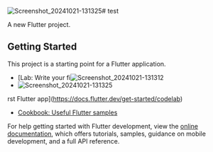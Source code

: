 ![Screenshot_20241021-131325](https://github.com/user-attachments/assets/4c777306-3219-45b3-9948-890b99f3eeeb)# test

A new Flutter project.

## Getting Started

This project is a starting point for a Flutter application.


- [Lab: Write your fi![Screenshot_20241021-131312](https://github.com/user-attachments/assets/66e2ff8a-d8bd-4f6a-9477-2e5f97a3ff3a)
- ![Screenshot_20241021-131325](https://github.com/user-attachments/assets/52e48e22-ded6-4642-92f8-17d55f698375)

rst Flutter app](https://docs.flutter.dev/get-started/codelab)
- [Cookbook: Useful Flutter samples](https://docs.flutter.dev/cookbook)

For help getting started with Flutter development, view the
[online documentation](https://docs.flutter.dev/), which offers tutorials,
samples, guidance on mobile development, and a full API reference.
